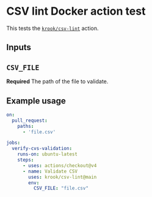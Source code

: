 # CSV lint Docker action test

This tests the [`krook/csv-lint`](https://github.com/krook/csv-lint) action.

## Inputs

## `CSV_FILE`

**Required** The path of the file to validate.

## Example usage

```yaml
on: 
  pull_request:
    paths:
      - 'file.csv'

jobs:
  verify-cvs-validation:
    runs-on: ubuntu-latest
    steps:
      - uses: actions/checkout@v4
      - name: Validate CSV
        uses: krook/csv-lint@main
        env:
          CSV_FILE: "file.csv"
```

